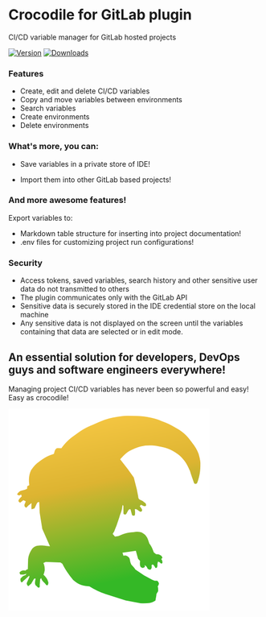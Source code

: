 # Crocodile for GitLab plugin
CI/CD variable manager for GitLab hosted projects

[![Version](https://img.shields.io/jetbrains/plugin/v/27303.svg)](https://plugins.jetbrains.com/plugin/27303)
[![Downloads](https://img.shields.io/jetbrains/plugin/d/27303.svg)](https://plugins.jetbrains.com/plugin/27303)


### Features
- Create, edit and delete CI/CD variables
- Copy and move variables between environments
- Search variables
- Create environments
- Delete environments

### What's more, you can:
- Save variables in a private store of IDE!

- Import them into other GitLab based projects!

### And more awesome features!
Export variables to:
- Markdown table structure for inserting into project documentation!
- .env files for customizing project run configurations!

### Security
- Access tokens, saved variables, search history and other sensitive user data do not transmitted to others
- The plugin communicates only with the GitLab API
- Sensitive data is securely stored in the IDE credential store on the local machine
- Any sensitive data is not displayed on the screen until the variables containing that data are selected or in edit mode.


## An essential solution for developers, DevOps guys and software engineers everywhere!
Managing project CI/CD variables has never been so powerful and easy! Easy as crocodile!

![Crocodile for GitLab logo](https://github.com/yansioux/Crocodile-for-GitLab-plugin/blob/main/Misc/Logo/200x200/pluginIcon.svg?raw=true)

